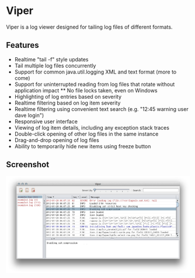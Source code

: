 Viper
=====

Viper is a log viewer designed for tailing log files of different formats.

## Features

* Realtime "tail -f" style updates
* Tail multiple log files concurrently
* Support for common java.util.logging XML and text format (more to come)
* Support for uninterrupted reading from log files that rotate without application impact
** No file locks taken, even on Windows
* Highlighting of log entries based on severity
* Realtime filtering based on log item severity
* Realtime filtering using convenient text search (e.g. "12:45 warning user dave login") 
* Responsive user interface
* Viewing of log item details, including any exception stack traces
* Double-click opening of other log files in the same instance
* Drag-and-drop opening of log files
* Ability to temporarily hide new items using freeze button

## Screenshot

![Screenshot with one log file open](.github/screenshot.png?raw=true "Example")

